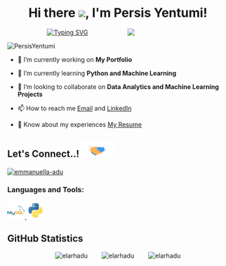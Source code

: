 <h1 align="center">Hi there <img src="https://raw.githubusercontent.com/MartinHeinz/MartinHeinz/master/wave.gif" width="30px">, I'm Persis Yentumi!</h1>

<img align='right' src="https://th.bing.com/th/id/R.660adff386b6ecc98484a9c1d15a97c2?rik=nkg0%2beD%2fitzOTQ&pid=ImgRaw&r=0" width="230">

<p align="center">
  <a href="https://git.io/typing-svg">
    <img src="https://readme-typing-svg.herokuapp.com?font=Fira+Code&size=28&duration=6000&pause=200&color=35B7F1&width=550&height=45&lines=I'm+a+Data+Analyst+;I'm+a+Biomedical+Scientist+;I'm+a+Project+Co-ordinator+;I'm+an+Entrepreneur+;" alt="Typing SVG">
  </a>
</p>


<p align="left"> <img src="https://komarev.com/ghpvc/?username=PersisYentumi&label=Profile%20views&color=0e75b6&style=flat" alt="PersisYentumi" /> </p>

- 🔭 I’m currently working on **My Portfolio**

- 🌱 I’m currently learning **Python and Machine Learning**

- 👯 I’m looking to collaborate on **Data Analytics and Machine Learning Projects**

- 📫 How to reach me [Email](https://yentumipersis@gmail.com) and [LinkedIn](https://www.linkedin.com/in/persisyentumi)

- 📄 Know about my experiences [My Resume](https://app.enhancv.com/share/7c46b222/?utm_medium=growth&utm_campaign=share-resume&utm_source=dynamic)

## <b> Let's Connect..!</b><img src="https://github.com/0xAbdulKhalid/0xAbdulKhalid/raw/main/assets/mdImages/handshake.gif" width ="80">
<p align="left" style="display: flex; gap: 2rem">
<a href="https://linkedin.com/in/persisyentumi" target="blank"><img align="center" src="https://raw.githubusercontent.com/rahuldkjain/github-profile-readme-generator/master/src/images/icons/Social/linked-in-alt.svg" alt="emmanuella-adu" height="30" width="40" /></a>
<!-- <a href="https://instagram.com/__emma.nu.ella__" target="blank"><img align="center" src="https://raw.githubusercontent.com/rahuldkjain/github-profile-readme-generator/master/src/images/icons/Social/instagram.svg" alt="emma.nu.ella__" height="30" width="40" /></a>
<a href="https://medium.com/@elarhadu" target="blank"><img align="center" src="https://raw.githubusercontent.com/rahuldkjain/github-profile-readme-generator/master/src/images/icons/Social/medium.svg" alt="@elarhadu" height="30" width="40" /></a>
<a href="https://twitter.com/elarh_" target="blank"><img align="center" src="https://raw.githubusercontent.com/rahuldkjain/github-profile-readme-generator/master/src/images/icons/Social/twitter.svg" alt="elarh_" height="30" width="40" /></a>
  -->
 </p>



<h3 align="left">Languages and Tools:</h3>
<p align="left"> <a href="https://www.mysql.com/" target="_blank" rel="noreferrer"> <img src="https://raw.githubusercontent.com/devicons/devicon/master/icons/mysql/mysql-original-wordmark.svg" alt="mysql" width="40" height="40"/> </a> <a href="https://www.python.org" target="_blank" rel="noreferrer"> <img src="https://raw.githubusercontent.com/devicons/devicon/master/icons/python/python-original.svg" alt="python" width="40" height="40"/> </a> </p>

## GitHub Statistics

<div style="display: flex; justify-content: center; align-items: center; gap: 2rem;">
  <img align="center" src="https://github-readme-stats.vercel.app/api/top-langs?username=PersisYentumi&show_icons=true&theme=radical" alt="elarhadu" />
  
  <img align="center" src="https://github-readme-stats.vercel.app/api?username=PersisYentumi&show_icons=true&theme=radical" alt="elarhadu" />
  
  <img align="center" src="https://github-readme-streak-stats.herokuapp.com/?user=PersisYentumi&show_icons=true&theme=radical" alt="elarhadu" />
</div>
